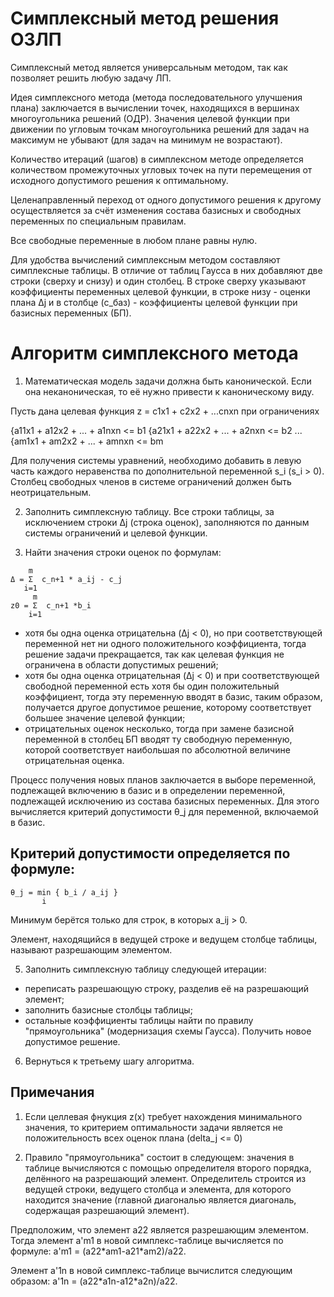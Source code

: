 # Симплексный метод решения ОЗЛП

Симплексный метод является универсальным методом, так как позволяет решить любую задачу ЛП.

Идея симплексного метода (метода последовательного улучшения плана) заключается в вычислении точек, находящихся в вершинах многоугольника решений (ОДР). Значения целевой функции при движении по угловым точкам многоугольника решений для задач на максимум не убывают (для задач на минимум не возрастают).

Количество итераций (шагов) в симплексном методе определяется количеством промежуточных угловых точек на пути перемещения от исходного допустимого решения к оптимальному.

Целенаправленный переход от одного допустимого решения к другому осуществляется за счёт изменения состава базисных и свободных переменных по специальным правилам.

Все свободные переменные в любом плане равны нулю.

Для удобства вычислений симплексным методом составляют симплексные таблицы. В отличие от таблиц Гаусса в них добавляют две строки (сверху и снизу) и один столбец. В строке сверху указывают коэффициенты переменных целевой функции, в строке низу - оценки плана Δj и в столбце (c\_баз) - коэффициенты целевой функции при базисных переменных (БП).

# Алгоритм симплексного метода

1. Математическая модель задачи должна быть канонической. Если она неканоническая, то её нужно привести к каноническому виду.

Пусть дана целевая функция z = c1x1 + c2x2 + ...cnxn при ограничениях

{a11x1 + a12x2 + ... + a1nxn <= b1
{a21x1 + a22x2 + ... + a2nxn <= b2
 ...
{am1x1 + am2x2 + ... + amnxn <= bm

Для получения системы уравнений, необходимо добавить в левую часть каждого неравенства по дополнительной переменной s\_i (s\_i > 0). Столбец свободных членов в системе ограничений должен быть неотрицательным.

2. Заполнить симплексную таблицу. Все строки таблицы, за исключением строки Δj (строка оценок), заполняются по данным системы ограничений и целевой функции.

3. Найти значения строки оценок по формулам:
```
    m
Δ = Σ  c_n+1 * a_ij - c_j 
   i=1
     m
z0 = Σ  c_n+1 *b_i
    i=1
```
- хотя бы одна оценка отрицательна (Δj < 0), но при соответствующей переменной нет ни одного положительного коэффициента, тогда решение задачи прекращается, так как целевая функция не ограничена в области допустимых решений;
- хотя бы одна оценка отрицательная (Δj < 0) и при соответствующей свободной переменной есть хотя бы один положительный коэффициент, тогда эту переменную вводят в базис, таким образом, получается другое допустимое решение, которому соответствует большее значение целевой функции;
- отрицательных оценок несколько, тогда при замене базисной переменной в столбец БП вводят ту свободную переменную, которой соответствует наибольшая по абсолютной величине отрицательная оценка.

Процесс получения новых планов заключается в выборе переменной, подлежащей включению в базис и в определении переменной, подлежащей исключению из состава базисных переменных. Для этого вычисляется критерий допустимости θ\_j для переменной, включаемой в базис.

## Критерий допустимости определяется по формуле:

```
θ_j = min { b_i / a_ij }
       i
```

Минимум берётся только для строк, в которых а\_ij > 0.

Элемент, находящийся в ведущей строке и ведущем столбце таблицы, называют разрешающим элементом.

5. Заполнить симплексную таблицу следующей итерации:
- переписать разрешающую строку, разделив её на разрешающий элемент;
- заполнить базисные столбцы таблицы;
- остальные коэффициенты таблицы найти по правилу "прямоугольника" (модернизация схемы Гаусса). Получить новое допустимое решение.

6. Вернуться к третьему шагу алгоритма.

## Примечания

1. Если целлевая фнукция z(x) требует нахождения минимального значения, то критерием оптимальности задачи является не положительность всех оценок плана (delta\_j <= 0)

2. Правило "прямоугольника" состоит в следующем: значения в таблице вычисляются с помощью определителя второго порядка, делённого на разрешающий элемент. Определитель строится из ведущей строки, ведущего столбца и элемента, для которого находится значение (главной диагональю является диагональ, содержащая разрешающий элемент).

Предположим, что элемент a22 является разрешающим элементом. Тогда элемент a'm1 в новой симплекс-таблице вычисляется по формуле: a'm1 = (a22\*am1-a21\*am2)/a22.

Элемент a'1n в новой симплекс-таблице вычислится следующим образом: a'1n = (a22\*a1n-a12\*a2n)/a22.



